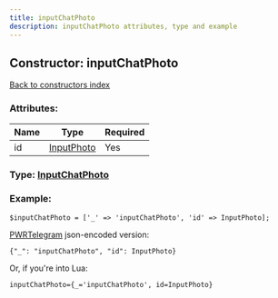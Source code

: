 ```yaml
---
title: inputChatPhoto
description: inputChatPhoto attributes, type and example
---
```

## Constructor: inputChatPhoto  
[Back to constructors index](index.md)



### Attributes:

| Name     |    Type       | Required |
|----------|---------------|----------|
|id|[InputPhoto](../types/InputPhoto.md) | Yes|



### Type: [InputChatPhoto](../types/InputChatPhoto.md)


### Example:

```
$inputChatPhoto = ['_' => 'inputChatPhoto', 'id' => InputPhoto];
```  

[PWRTelegram](https://pwrtelegram.xyz) json-encoded version:

```
{"_": "inputChatPhoto", "id": InputPhoto}
```


Or, if you're into Lua:  


```
inputChatPhoto={_='inputChatPhoto', id=InputPhoto}

```


